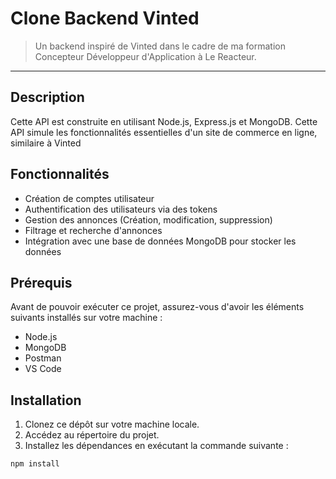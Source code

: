 # Clone Backend Vinted 

> Un backend inspiré de Vinted dans le cadre de ma formation Concepteur Développeur d'Application à Le Reacteur.
---

## Description

Cette API est construite en utilisant Node.js, Express.js et MongoDB. Cette API simule les fonctionnalités essentielles d'un site de commerce en ligne, similaire à Vinted

## Fonctionnalités

- Création de comptes utilisateur
- Authentification des utilisateurs via des tokens
- Gestion des annonces (Création, modification, suppression)
- Filtrage et recherche d'annonces
- Intégration avec une base de données MongoDB pour stocker les données

## Prérequis

Avant de pouvoir exécuter ce projet, assurez-vous d'avoir les éléments suivants installés sur votre machine :

- Node.js
- MongoDB
- Postman 
- VS Code

## Installation

1. Clonez ce dépôt sur votre machine locale.
2. Accédez au répertoire du projet.
3. Installez les dépendances en exécutant la commande suivante :

`npm install`